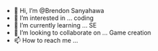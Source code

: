 - 👋 Hi, I’m @Brendon Sanyahawa
- 👀 I’m interested in ... coding
- 🌱 I’m currently learning ... SE
- 💞️ I’m looking to collaborate on ... Game creation
- 📫 How to reach me ...

<!---
taylorcool7/taylorcool7 is a ✨ special ✨ repository because its `README.md` (this file) appears on your GitHub profile.
You can click the Preview link to take a look at your changes.
--->
